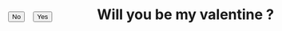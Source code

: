 <html>
<head>
<style>
#n {
	position: absolute;
	top:100px;
	left: 50px;
}
#y {
	position: absolute;
	top:100px;
	left: 100px;
}
</style>
	<title> Will you be my valentine</title>
</head>
<body>
  <h1> Will you be my valentine ?</h1>
  <button type="button" id="y"> Yes</button>
  <button type="button" id="n" onmouseover="myFunction()">No</button>
  <script>
	function myFunction(){
		document.getElementById("n").style.left = (Math.random() * 500) + "px";
		document.getElementById("n").style.top = (Math.random() * 500) + "px";
		myFunction();
	}
</script>
</body>
</html>
